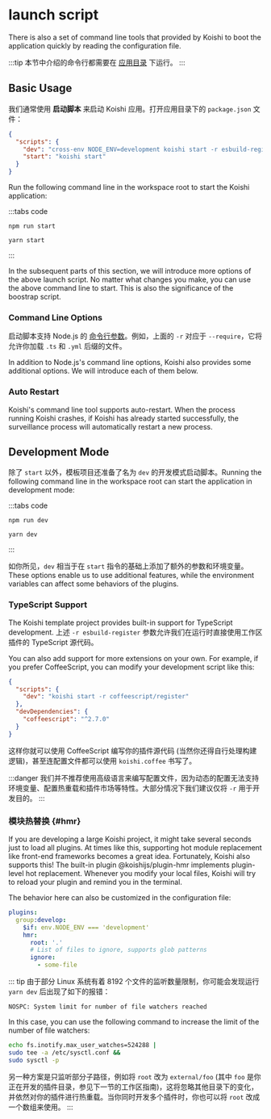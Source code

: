 # launch script

There is also a set of command line tools that provided by Koishi to boot the application quickly by reading the configuration file.

:::tip
本节中介绍的命令行都需要在 [应用目录](./config.md#应用目录) 下运行。
:::

## Basic Usage

我们通常使用 **启动脚本** 来启动 Koishi 应用。打开应用目录下的 `package.json` 文件：

```json title=package.json
{
  "scripts": {
    "dev": "cross-env NODE_ENV=development koishi start -r esbuild-register -r yml-register",
    "start": "koishi start"
  }
}
```

Run the following command line in the workspace root to start the Koishi application:

:::tabs code

```npm
npm run start
```

```yarn
yarn start
```

:::

In the subsequent parts of this section, we will introduce more options of the above launch script. No matter what changes you make, you can use the above command line to start. This is also the significance of the boostrap script.

### Command Line Options

启动脚本支持 Node.js 的 [命令行参数](https://nodejs.org/api/cli.html)。例如，上面的 `-r` 对应于 `--require`，它将允许你加载 `.ts` 和 `.yml` 后缀的文件。

In addition to Node.js's command line options, Koishi also provides some additional options. We will introduce each of them below.

### Auto Restart

Koishi's command line tool supports auto-restart. When the process running Koishi crashes, if Koishi has already started successfully, the surveillance process will automatically restart a new process.

## Development Mode

除了 `start` 以外，模板项目还准备了名为 `dev` 的开发模式启动脚本。Running the following command line in the workspace root can start the application in development mode:

:::tabs code

```npm
npm run dev
```

```yarn
yarn dev
```

:::

如你所见，`dev` 相当于在 `start` 指令的基础上添加了额外的参数和环境变量。These options enable us to use additional features, while the environment variables can affect some behaviors of the plugins.

### TypeScript Support

The Koishi template project provides built-in support for TypeScript development. 上述 `-r esbuild-register` 参数允许我们在运行时直接使用工作区插件的 TypeScript 源代码。

You can also add support for more extensions on your own. For example, if you prefer CoffeeScript, you can modify your development script like this:

```json title=package.json
{
  "scripts": {
    "dev": "koishi start -r coffeescript/register"
  },
  "devDependencies": {
    "coffeescript": "^2.7.0"
  }
}
```

这样你就可以使用 CoffeeScript 编写你的插件源代码 (当然你还得自行处理构建逻辑)，甚至连配置文件都可以使用 `koishi.coffee` 书写了。

:::danger
我们并不推荐使用高级语言来编写配置文件，因为动态的配置无法支持环境变量、配置热重载和插件市场等特性。大部分情况下我们建议仅将 `-r` 用于开发目的。
:::

### 模块热替换 {#hmr}

If you are developing a large Koishi project, it might take several seconds just to load all plugins. At times like this, supporting hot module replacement like front-end frameworks becomes a great idea. Fortunately, Koishi also supports this! The built-in plugin @koishijs/plugin-hmr implements plugin-level hot replacement. Whenever you modify your local files, Koishi will try to reload your plugin and remind you in the terminal.

The behavior here can also be customized in the configuration file:

```yaml title=koishi.yml
plugins:
  group:develop:
    $if: env.NODE_ENV === 'development'
    hmr:
      root: '.'
      # List of files to ignore, supports glob patterns
      ignore:
        - some-file
```

::: tip
由于部分 Linux 系统有着 8192 个文件的监听数量限制，你可能会发现运行 `yarn dev` 后出现了如下的报错：

```text
NOSPC: System limit for number of file watchers reached
```

In this case, you can use the following command to increase the limit of the number of file watchers:

```sh
echo fs.inotify.max_user_watches=524288 |
sudo tee -a /etc/sysctl.conf &&
sudo sysctl -p
```

另一种方案是只监听部分子路径，例如将 `root` 改为 `external/foo` (其中 `foo` 是你正在开发的插件目录，参见下一节的工作区指南)，这将忽略其他目录下的变化，并依然对你的插件进行热重载。当你同时开发多个插件时，你也可以将 `root` 改成一个数组来使用。
:::
